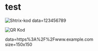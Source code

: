 # test
![Shtrix-kod](https://barcode.tec-it.com/barcode.ashx?data=07.11.2002&code=Code128&dpi=96)
data=123456789

![QR Kod](https://api.qrserver.com/v1/create-qr-code/?size=150x150&data=https%3A%2F%2Fwww.example.com)

data=https%3A%2F%2Fwww.example.com  
size=150x150
